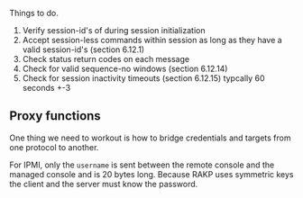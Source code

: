 




Things to do.

1. Verify session-id's of during session initialization
2. Accept session-less commands within session as long as they have a valid session-id's (section 6.12.1)
3. Check status return codes on each message
4. Check for valid sequence-no windows (section 6.12.14)
5. Check for session inactivity timeouts (section 6.12.15) typcally 60 seconds +-3

## Proxy functions

One thing we need to workout is how to bridge credentials and targets from one protocol to another. 

For IPMI, only the `username` is sent between the remote console and the managed console and is 20 bytes long. Because RAKP uses symmetric keys the client and the server must know the password. 
